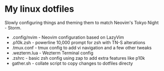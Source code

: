 # My linux dotfiles
Slowly configuring things and theming them to match Neovim's Tokyo Night - Storm.

* .config/nvim - Neovim configuration based on LazyVim
* .p10k.zsh - powerline 10,000 prompt for zsh with TN-S alterations
* .tmux.conf - tmux config to add vi navigation and a few other tweaks
* .wezterm.lua - Wezterm Terminal config
* .zshrc - basic zsh config using zap to add extra features like p10k
* gather.sh - collate script to copy changes to dotfiles directy

